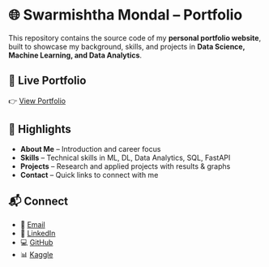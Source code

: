 # 🌐 Swarmishtha Mondal – Portfolio  

This repository contains the source code of my **personal portfolio website**, built to showcase my background, skills, and projects in **Data Science, Machine Learning, and Data Analytics**.  

## 🚀 Live Portfolio  
👉 [View Portfolio](https://mishta08.github.io/Portfolio/)

## 📂 Highlights  
- **About Me** – Introduction and career focus  
- **Skills** – Technical skills in ML, DL, Data Analytics, SQL, FastAPI  
- **Projects** – Research and applied projects with results & graphs  
- **Contact** – Quick links to connect with me  

## 📬 Connect  
- 📧 [Email](mailto:sharmishtamondol08@gmail.com)  
- 💼 [LinkedIn](https://www.linkedin.com/in/swarmishtha-mondal-6370bb308)  
- 💻 [GitHub](https://github.com/Mishta08)  
- 📊 [Kaggle](https://www.kaggle.com/sharmishtamondol)  

